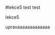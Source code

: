 #lekce5
test test

lekce5

<!--PORADI
git status
git add .
git commit -m "zprava"
git push/pull -->

upravaaaaaaaaaaaaa
